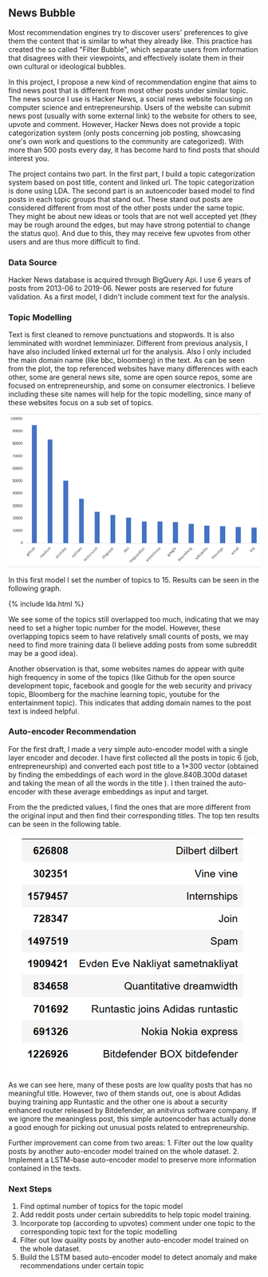 ## News Bubble

Most recommendation engines try to discover users' preferences to give them the content that is similar to what they already like. This practice has created the so called "Filter Bubble", which separate users from information that disagrees with their viewpoints, and effectively isolate them in their own cultural or ideological bubbles. 

In this project, I propose a new kind of recommendation engine that aims to find news post that is different from most other posts under similar topic. The news source I use is Hacker News, a social news website focusing on computer science and entrepreneurship. Users of the website can submit news post (usually with some external link) to the website for others to see, upvote and comment. However, Hacker News does not provide a topic categorization system (only posts concerning job posting, showcasing one's own work and questions to the community are categorized). With more than 500 posts every day, it has become hard to find posts that should interest you.

The project contains two part. In the first part, I build a topic categorization system based on post title, content and linked url. The topic categorization is done using LDA. The second part is an autoencoder based model to find posts in each topic groups that stand out. These stand out posts are considered different from most of the other posts under the same topic. They might be about new ideas or tools that are not well accepted yet (they may be rough around the edges, but may have strong potential to change the status quo). And due to this, they may receive few upvotes from other users and are thus more difficult to find. 
 
### Data Source

Hacker News database is acquired through BigQuery Api. I use 6 years of posts from 2013-06 to 2019-06. Newer posts are reserved for future validation. As a first model, I didn't include comment text for the analysis. 

### Topic Modelling

Text is first cleaned to remove punctuations and stopwords. It is also lemminated with wordnet lemminiazer. Different from previous analysis, I have also included linked external url for the analysis.  Also I only included the main domain name (like bbc, bloomberg) in the text. As can be seen from the plot, the top referenced websites have many differences with each other, some are general news site, some are open source repos, some are focused on entrepreneurship, and some on consumer electronics. I believe including these site names will help for the topic modelling, since many of these websites focus on a sub set of topics.

![topics](/images/topsites.png)

In this first model I set the number of topics to 15. Results can be seen in the following graph.

{% include lda.html %}

We see some of the topics still overlapped too much, indicating that we may need to set a higher topic number for the model. However, these overlapping topics seem to have relatively small counts of posts, we may need to find more training data (I believe adding posts from some subreddit may be a good idea). 

Another observation is that, some websites names do appear with quite high frequency in some of the topics (like Github for the open source development topic, facebook and google for the web security and privacy topic, Bloomberg for the machine learning topic, youtube for the entertainment topic). This indicates that adding domain names to the post text is indeed helpful.

### Auto-encoder Recommendation
For the first draft, I made a very simple auto-encoder model with a single layer encoder and decoder. I have first collected all the posts in topic 6 (job, entrepreneurship) and converted each post title to a 1*300 vector (obtained by finding the embeddings of each word in the glove.840B.300d dataset and taking the mean of all the words in the title ). I then trained the auto-encoder with these average embeddings as input and target. 

From the the predicted values, I find the ones that are more different from the original input and then find their corresponding titles. The top ten results can be seen in the following table.

![aerec](/images/aeout.png)

As we can see here, many of these posts are low quality posts that has no meaningful title. However, two of them stands out, one is about Adidas buying training app Runtastic and the other one is about a security enhanced router released by Bitdefender, an anitvirus software company. If we ignore the meaningless post, this simple autoencoder has actually done a good enough for picking out unusual posts related to entrepreneurship. 

Further improvement can come from two areas: 1. Filter out the low quality posts by another auto-encoder model trained on the whole dataset. 2. Implement a LSTM-base auto-encoder model to preserve more information contained in the texts.

### Next Steps
1. Find optimal number of topics for the topic model
2. Add reddit posts under certain subreddits to help topic model training.
2. Incorporate top (according to upvotes) comment under one topic to the corresponding topic text for the topic modelling
3. Filter out low quality posts by another auto-encoder model trained on the whole dataset.
4. Build the LSTM based auto-encoder model to detect anomaly and make recommendations under certain topic
